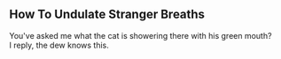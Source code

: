 How To Undulate Stranger Breaths
--------------------------------
You've asked me what the cat is showering there with his green mouth?  
I reply, the dew knows this.  
